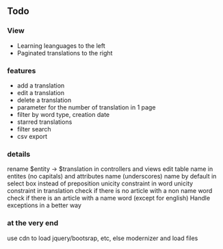 ## Todo ##

### View ### 
 * Learning leanguages to the left
 * Paginated translations to the right

### features ###
 * add a translation
 * edit a translation
 * delete a translation
 * parameter for the number of translation in 1 page
 * filter by word type, creation date
 * starred translations
 * filter search
 * csv export

### details ###

rename $entity -> $translation in controllers and views
edit table name in entites (no capitals) and attributes name (underscores)
name by default in select box instead of preposition
unicity constraint in word
unicity constraint in translation
check if there is no article with a non name word
check if there is an article with a name word (except for english)
Handle exceptions in a better way

### at the very end ###
use cdn to load jquery/bootsrap, etc, else modernizer and load files
